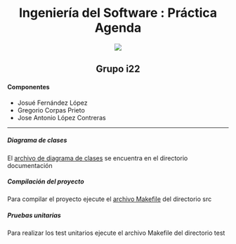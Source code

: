 <div align="center">
<h1>Ingeniería del Software : Práctica Agenda</h1>
<img src="https://fsfe.org/contribute/advocacy/cwfs/cwfs-1.0.0-black-25-degree-300x201.png">
<h2>Grupo i22</h2>
<div align="left">
<h4>Componentes</h4>
<ul>
  <li>Josué Fernández López</li>
  <li>Gregorio Corpas Prieto</li>
  <li>Jose Antonio López Contreras</li>
</ul>
</div>
</div>

<hr>
<h5>Diagrama de clases</h5>
<p>El <a href="https://github.com/dongrego89/is/blob/master/documentacion/diagrama%20de%20clases.dia?raw=true">archivo de diagrama de clases</a> se encuentra en el directorio documentación</p>
<h5>Compilación del proyecto</h5>
<p>Para compilar el proyecto ejecute el <a href="https://github.com/dongrego89/is/blob/master/Practica3/src/Makefile">archivo Makefile</a> del directorio src</p>
<h5>Pruebas unitarias</h5>
<p>Para realizar los test unitarios ejecute el archivo Makefile del directorio test</p>
